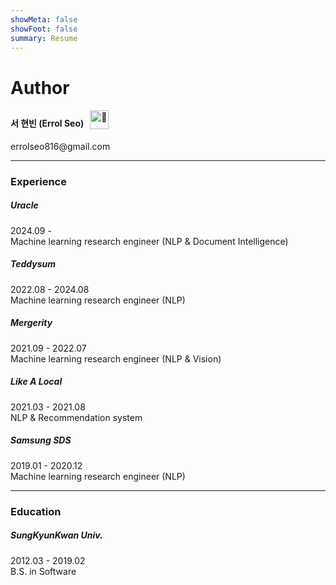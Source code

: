 ```yaml
---
showMeta: false
showFoot: false
summary: Resume
---
```

# Author
#### 서 현빈 (Errol Seo) &nbsp; <img style="display: inline; vertical-align: sub;" src="https://fonts.gstatic.com/s/e/notoemoji/latest/1f422/512.webp" alt="🐢" width="30" height="30">
errolseo816\@gmail.com

---

### Experience
##### Uracle
2024.09 - <br>
Machine learning research engineer (NLP & Document Intelligence)

##### Teddysum
2022.08 - 2024.08<br>
Machine learning research engineer (NLP)

##### Mergerity
2021.09 - 2022.07<br>
Machine learning research engineer (NLP & Vision)

##### Like A Local
2021.03 - 2021.08<br>
NLP & Recommendation system

##### Samsung SDS
2019.01 - 2020.12<br>
Machine learning research engineer (NLP)

---

### Education
##### SungKyunKwan Univ.
2012.03 - 2019.02<br>
B.S. in Software